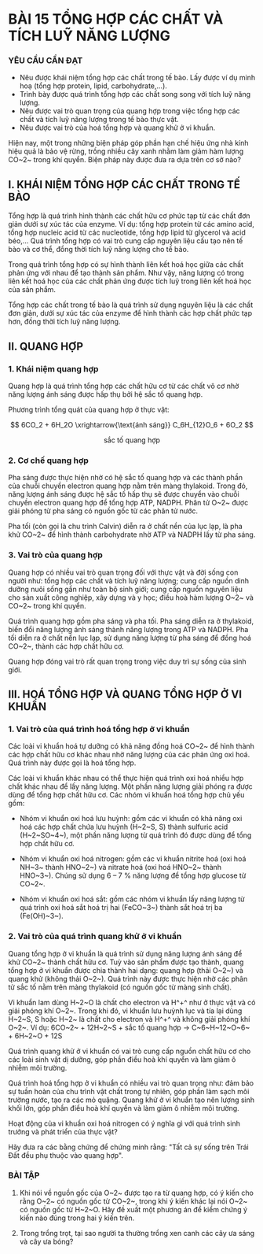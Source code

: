 # BÀI 15 TỔNG HỢP CÁC CHẤT VÀ TÍCH LUỸ NĂNG LƯỢNG

### YÊU CẦU CẦN ĐẠT
- Nêu được khái niệm tổng hợp các chất trong tế bào. Lấy được ví dụ minh hoạ (tổng hợp protein, lipid, carbohydrate,...).
- Trình bày được quá trình tổng hợp các chất song song với tích luỹ năng lượng.
- Nêu được vai trò quan trọng của quang hợp trong việc tổng hợp các chất và tích luỹ năng lượng trong tế bào thực vật.
- Nêu được vai trò của hoá tổng hợp và quang khử ở vi khuẩn.

Hiện nay, một trong những biện pháp góp phần hạn chế hiệu ứng nhà kính hiệu quả là bảo vệ rừng, trồng nhiều cây xanh nhằm làm giảm hàm lượng CO~2~ trong khí quyển. Biện pháp này được đưa ra dựa trên cơ sở nào?

## I. KHÁI NIỆM TỔNG HỢP CÁC CHẤT TRONG TẾ BÀO

Tổng hợp là quá trình hình thành các chất hữu cơ phức tạp từ các chất đơn giản dưới sự xúc tác của enzyme. Ví dụ: tổng hợp protein từ các amino acid, tổng hợp nucleic acid từ các nucleotide, tổng hợp lipid từ glycerol và acid béo,... Quá trình tổng hợp có vai trò cung cấp nguyên liệu cấu tạo nên tế bào và cơ thể, đồng thời tích luỹ năng lượng cho tế bào.

Trong quá trình tổng hợp có sự hình thành liên kết hoá học giữa các chất phản ứng với nhau để tạo thành sản phẩm. Như vậy, năng lượng có trong liên kết hoá học của các chất phản ứng được tích luỹ trong liên kết hoá học của sản phẩm.

Tổng hợp các chất trong tế bào là quá trình sử dụng nguyên liệu là các chất đơn giản, dưới sự xúc tác của enzyme để hình thành các hợp chất phức tạp hơn, đồng thời tích luỹ năng lượng.

## II. QUANG HỢP
### 1. Khái niệm quang hợp

Quang hợp là quá trình tổng hợp các chất hữu cơ từ các chất vô cơ nhờ năng lượng ánh sáng được hấp thụ bởi hệ sắc tố quang hợp.

Phương trình tổng quát của quang hợp ở thực vật:

$$ 6CO_2 + 6H_2O \xrightarrow{\text{ánh sáng}} C_6H_{12}O_6 + 6O_2 $$

$$\text{sắc tố quang hợp}$$

### 2. Cơ chế quang hợp

Pha sáng được thực hiện nhờ có hệ sắc tố quang hợp và các thành phần của chuỗi chuyền electron quang hợp nằm trên màng thylakoid. Trong đó, năng lượng ánh sáng được hệ sắc tố hấp thụ sẽ được chuyển vào chuỗi chuyền electron quang hợp để tổng hợp ATP, NADPH. Phân tử O~2~ được giải phóng từ pha sáng có nguồn gốc từ các phân tử nước.

Pha tối (còn gọi là chu trình Calvin) diễn ra ở chất nền của lục lạp, là pha khử CO~2~ để hình thành carbohydrate nhờ ATP và NADPH lấy từ pha sáng.

### 3. Vai trò của quang hợp

Quang hợp có nhiều vai trò quan trọng đối với thực vật và đời sống con người như: tổng hợp các chất và tích luỹ năng lượng; cung cấp nguồn dinh dưỡng nuôi sống gần như toàn bộ sinh giới; cung cấp nguồn nguyên liệu cho sản xuất công nghiệp, xây dựng và y học; điều hoà hàm lượng O~2~ và CO~2~ trong khí quyển.

Quá trình quang hợp gồm pha sáng và pha tối. Pha sáng diễn ra ở thylakoid, biến đổi năng lượng ánh sáng thành năng lượng trong ATP và NADPH. Pha tối diễn ra ở chất nền lục lạp, sử dụng năng lượng từ pha sáng để đồng hoá CO~2~, thành các hợp chất hữu cơ.

Quang hợp đóng vai trò rất quan trọng trong việc duy trì sự sống của sinh giới.

## III. HOÁ TỔNG HỢP VÀ QUANG TỔNG HỢP Ở VI KHUẨN

### 1. Vai trò của quá trình hoá tổng hợp ở vi khuẩn

Các loài vi khuẩn hoá tự dưỡng có khả năng đồng hoá CO~2~ để hình thành các hợp chất hữu cơ khác nhau nhờ năng lượng của các phản ứng oxi hoá. Quá trình này được gọi là hoá tổng hợp.

Các loài vi khuẩn khác nhau có thể thực hiện quá trình oxi hoá nhiều hợp chất khác nhau để lấy năng lượng. Một phần năng lượng giải phóng ra được dùng để tổng hợp chất hữu cơ. Các nhóm vi khuẩn hoá tổng hợp chủ yếu gồm:

- Nhóm vi khuẩn oxi hoá lưu huỳnh: gồm các vi khuẩn có khả năng oxi hoá các hợp chất chứa lưu huỳnh (H~2~S, S) thành sulfuric acid (H~2~SO~4~), một phần năng lượng từ quá trình đó được dùng để tổng hợp chất hữu cơ.

- Nhóm vi khuẩn oxi hoá nitrogen: gồm các vi khuẩn nitrite hoá (oxi hoá NH~3~ thành HNO~2~) và nitrate hoá (oxi hoá HNO~2~ thành HNO~3~). Chúng sử dụng 6 – 7 % năng lượng để tổng hợp glucose từ CO~2~.

- Nhóm vi khuẩn oxi hoá sắt: gồm các nhóm vi khuẩn lấy năng lượng từ quá trình oxi hoá sắt hoá trị hai (FeCO~3~) thành sắt hoá trị ba (Fe(OH)~3~).

### 2. Vai trò của quá trình quang khử ở vi khuẩn

Quang tổng hợp ở vi khuẩn là quá trình sử dụng năng lượng ánh sáng để khử CO~2~ thành chất hữu cơ. Tuỳ vào sản phẩm được tạo thành, quang tổng hợp ở vi khuẩn được chia thành hai dạng: quang hợp (thải O~2~) và quang khử (không thải O~2~). Quá trình này được thực hiện nhờ các phân tử sắc tố nằm trên màng thylakoid (có nguồn gốc từ màng sinh chất).

Vi khuẩn lam dùng H~2~O là chất cho electron và H^+^ như ở thực vật và có giải phóng khí O~2~. Trong khi đó, vi khuẩn lưu huỳnh lục và tía lại dùng H~2~S, S hoặc H~2~ là chất cho electron và H^+^ và không giải phóng khí O~2~. Ví dụ:
6CO~2~ + 12H~2~S + sắc tố quang hợp → C~6~H~12~O~6~ + 6H~2~O + 12S

Quá trình quang khử ở vi khuẩn có vai trò cung cấp nguồn chất hữu cơ cho các loài sinh vật dị dưỡng, góp phần điều hoà khí quyển và làm giảm ô nhiễm môi trường.

Quá trình hoá tổng hợp ở vi khuẩn có nhiều vai trò quan trọng như: đảm bảo sự tuần hoàn của chu trình vật chất trong tự nhiên, góp phần làm sạch môi trường nước, tạo ra các mỏ quặng. Quang khử ở vi khuẩn tạo nên lượng sinh khối lớn, góp phần điều hoà khí quyển và làm giảm ô nhiễm môi trường.

Hoạt động của vi khuẩn oxi hoá nitrogen có ý nghĩa gì với quá trình sinh trưởng và phát triển của thực vật?

Hãy đưa ra các bằng chứng để chứng minh rằng: "Tất cả sự sống trên Trái Đất đều phụ thuộc vào quang hợp".

### BÀI TẬP
1. Khi nói về nguồn gốc của O~2~ được tạo ra từ quang hợp, có ý kiến cho rằng O~2~ có nguồn gốc từ CO~2~, trong khi ý kiến khác lại nói O~2~ có nguồn gốc từ H~2~O. Hãy đề xuất một phương án để kiểm chứng ý kiến nào đúng trong hai ý kiến trên.

2. Trong trồng trọt, tại sao người ta thường trồng xen canh các cây ưa sáng và cây ưa bóng?
